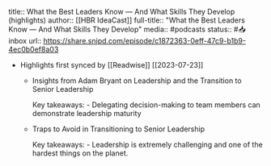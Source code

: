 title:: What the Best Leaders Know — And What Skills They Develop (highlights)
author:: [[HBR IdeaCast]]
full-title:: "What the Best Leaders Know — And What Skills They Develop"
media:: #podcasts
status:: #📥inbox 
url:: https://share.snipd.com/episode/c1872363-0eff-47c9-b1b9-4ec0b0ef8a03

- Highlights first synced by [[Readwise]] [[2023-07-23]]
	- Insights from Adam Bryant on Leadership and the Transition to Senior Leadership
	  
	  Key takeaways:
	  \- Delegating decision-making to team members can demonstrate leadership maturity
	- Traps to Avoid in Transitioning to Senior Leadership
	  
	  Key takeaways:
	  \- Leadership is extremely challenging and one of the hardest things on the planet.